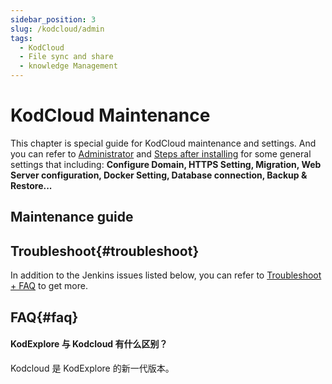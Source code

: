 ```yaml
---
sidebar_position: 3
slug: /kodcloud/admin
tags:
  - KodCloud
  - File sync and share
  - knowledge Management
---
```


# KodCloud Maintenance

This chapter is special guide for KodCloud maintenance and settings. And you can refer to [Administrator](../administrator) and [Steps after installing](../install/setup) for some general settings that including: **Configure Domain, HTTPS Setting, Migration, Web Server configuration, Docker Setting, Database connection, Backup & Restore...**  


## Maintenance guide

## Troubleshoot{#troubleshoot}

In addition to the Jenkins issues listed below, you can refer to [Troubleshoot + FAQ](../troubleshoot) to get more.  

## FAQ{#faq}

#### KodExplore 与 Kodcloud 有什么区别？

Kodcloud 是 KodExplore 的新一代版本。
